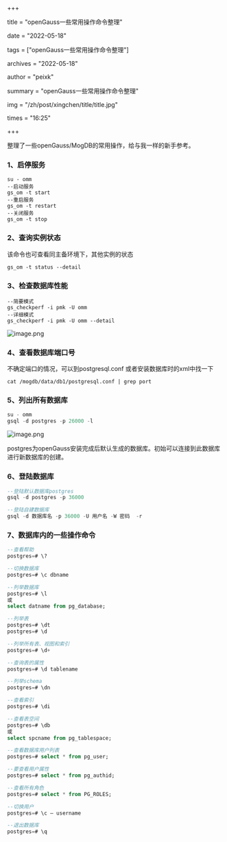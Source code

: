 +++

title = "openGauss一些常用操作命令整理"

date = "2022-05-18"

tags = ["openGauss一些常用操作命令整理"]

archives = "2022-05-18"

author = "peixk"

summary = "openGauss一些常用操作命令整理"

img = "/zh/post/xingchen/title/title.jpg"

times = "16:25"

+++

整理了一些openGauss/MogDB的常用操作，给与我一样的新手参考。

### 1、启停服务
```shell
su - omm
--启动服务
gs_om -t start 
--重启服务   
gs_om -t restart  
--关闭服务
gs_om -t stop   
```

### 2、查询实例状态
该命令也可查看同主备环境下，其他实例的状态
```shell
gs_om -t status --detail
```

### 3、检查数据库性能
```shell
--简要模式
gs_checkperf -i pmk -U omm 
--详细模式
gs_checkperf -i pmk -U omm --detail
```

![image.png](https://oss-emcsprod-public.modb.pro/image/editor/20220516-701ca582-709c-4e53-b26a-4c39ca3b38a1.png)

### 4、查看数据库端口号
不确定端口的情况，可以到postgresql.conf 或者安装数据库时的xml中找一下
```shell
cat /mogdb/data/db1/postgresql.conf | grep port
```

### 5、列出所有数据库
```sql
su - omm
gsql -d postgres -p 26000 -l 
```
![image.png](https://oss-emcsprod-public.modb.pro/image/editor/20220516-5d1a7e84-260a-4435-9724-204e6124be23.png)

postgres为openGauss安装完成后默认生成的数据库。初始可以连接到此数据库进行新数据库的创建。

### 6、登陆数据库
```sql
--登陆默认数据库postgres
gsql -d postgres -p 36000

--登陆自建数据库
gsql -d 数据库名 -p 36000 -U 用户名 -W 密码  -r
```

### 7、数据库内的一些操作命令
```sql
--查看帮助
postgres=# \?

--切换数据库
postgres=# \c dbname

--列举数据库
postgres=# \l
或
select datname from pg_database;

--列举表
postgres=# \dt
postgres=# \d

--列举所有表、视图和索引
postgres=# \d+

--查询表的属性
postgres=# \d tablename

--列举schema
postgres=# \dn

--查看索引
postgres=# \di

--查看表空间
postgres=# \db
或
select spcname from pg_tablespace;

--查看数据库用户列表
postgres=# select * from pg_user;

--要查看用户属性
postgres=# select * from pg_authid;

--查看所有角色
postgres=# select * from PG_ROLES;

--切换用户
postgres=# \c – username

--退出数据库
postgres=# \q
```
